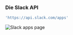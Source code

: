 ### Die Slack API

```JavaScript
'https://api.slack.com/apps'
```

![Slack apps page](slides/01-slack/slack-apps.png)